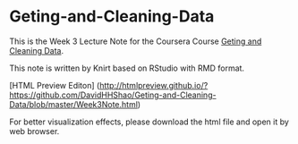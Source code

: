 Geting-and-Cleaning-Data
========================
This is the Week 3 Lecture Note for the Coursera Course [Geting and Cleaning Data](https://www.coursera.org/course/getdata).

This note is written by Knirt based on RStudio with RMD format.

[HTML Preview Editon] (http://htmlpreview.github.io/?https://github.com/DavidHHShao/Geting-and-Cleaning-Data/blob/master/Week3Note.html)

For better visualization effects, please download the html file and open it  by web browser.
